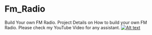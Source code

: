 # Fm_Radio
Build Your own FM Radio. 
Project Details on How to build your own FM Radio. 
Please check my YouTube Video for any assistant.
[![Alt text](https://img.youtube.com/vi/dtClpNLJWHc/0.jpg)](https://www.youtube.com/watch?v=dtClpNLJWHc)
